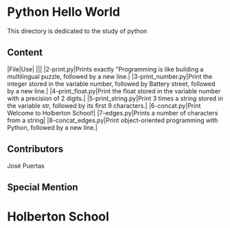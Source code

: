 # Python Hello World

This directory is dedicated to the study of python

## Content

|File|Use|
|||
|2-print.py|Prints exactly "Programming is like building a multilingual puzzle, followed by a new line.|
|3-print_number.py|Print the integer stored in the variable number, followed by Battery street, followed by a new line.|
|4-print_float.py|Print the float stored in the variable number with a precision of 2 digits.|
|5-print_string.py|Print 3 times a string stored in the variable str, followed by its first 9 characters.|
|6-concat.py|Print Welcome to Holberton School!|
|7-edges.py|Prints a number of characters from a string|
|8-concat_edges.py|Print object-oriented programming with Python, followed by a new line.|

## Contributors

José Puertas

## Special Mention

# Holberton School
